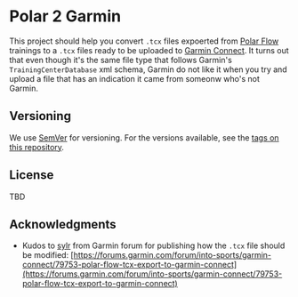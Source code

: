 # Polar 2 Garmin

This project should help you convert `.tcx` files expoerted from [Polar Flow](https://flow.polar.com) trainings to a `.tcx` files ready to be uploaded to [Garmin Connect](https://connect.garmin.com).
It turns out that even though it's the same file type that follows Garmin's `TrainingCenterDatabase` xml schema, Garmin do not like it when you try and upload a file that has an indication it came from someonw who's not Garmin.

## Versioning

We use [SemVer](http://semver.org/) for versioning. For the versions available, see the [tags on this repository](https://github.com/your/project/tags). 

## License

TBD

## Acknowledgments

* Kudos to [sylr](https://forums.garmin.com/member/742757-sylr) from Garmin forum for publishing how the `.tcx` file should be modified: 
[https://forums.garmin.com/forum/into-sports/garmin-connect/79753-polar-flow-tcx-export-to-garmin-connect](https://forums.garmin.com/forum/into-sports/garmin-connect/79753-polar-flow-tcx-export-to-garmin-connect)